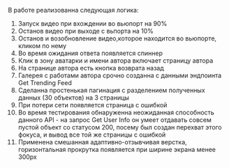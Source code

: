 В работе реализованна следующая логика:

1) Запуск видео при вхождении во вьюпорт на 90%
2) Останов видео при выходе с вьпорта на 10%
3) Останов и возобновление видео,которое находится во вьюпорте, кликом по нему
4) Во время ожидания ответа появляется спиннер
5) Клик в зону аватарки и имени автора включает страницу автора 
6) На странице автора есть кнопка возврата назад
7) Галерея с работами автора срочно созданна с данными эндпоинта Get Trending Feed
8) Сделанна простенькая пагинация с разделением полученных данных (30 объектов) на 3 страницы
9) При потери сети появляется страница с ошибкой
10) Во время тестирования обнаруженна неожиданная способность данного API - на запрос Get User Info он умеет отдавать
    совсем пустой объект со статусом 200, посему был создан перехват этого фокуса, и вывод все той же страницы с ошибкой
11) Применена смешанная адаптивно-отзывчивая верстка, горизонтальная прокрутка появляется при ширине экрана менее 300рх

